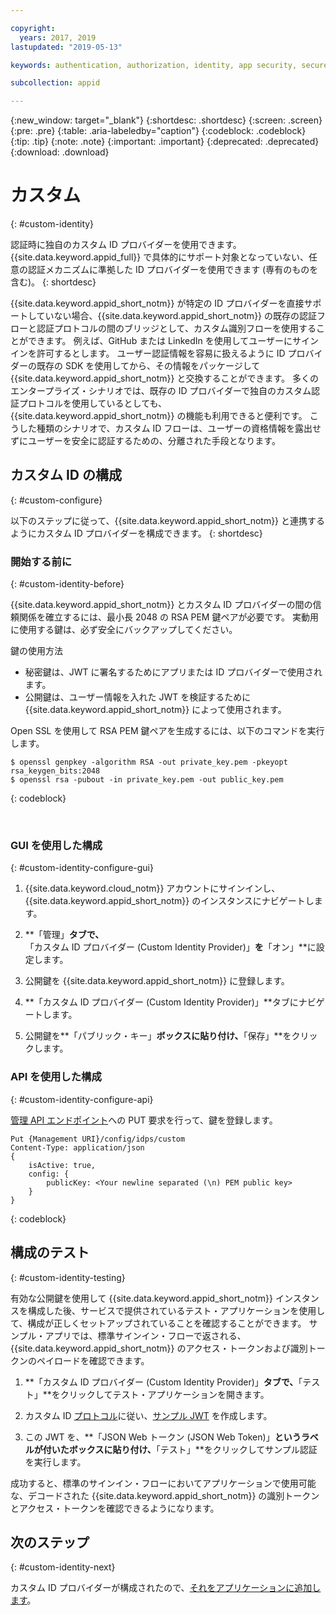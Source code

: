 ```yaml
---

copyright:
  years: 2017, 2019
lastupdated: "2019-05-13"

keywords: authentication, authorization, identity, app security, secure, custom, proprietary, private key, public key, jwt

subcollection: appid

---
```


{:new_window: target="_blank"}
{:shortdesc: .shortdesc}
{:screen: .screen}
{:pre: .pre}
{:table: .aria-labeledby="caption"}
{:codeblock: .codeblock}
{:tip: .tip}
{:note: .note}
{:important: .important}
{:deprecated: .deprecated}
{:download: .download}

# カスタム
{: #custom-identity}

認証時に独自のカスタム ID プロバイダーを使用できます。 {{site.data.keyword.appid_full}} で具体的にサポート対象となっていない、任意の認証メカニズムに準拠した ID プロバイダーを使用できます (専有のものを含む)。
{: shortdesc}

{{site.data.keyword.appid_short_notm}} が特定の ID プロバイダーを直接サポートしていない場合、{{site.data.keyword.appid_short_notm}} の既存の認証フローと認証プロトコルの間のブリッジとして、カスタム識別フローを使用することができます。 例えば、GitHub または LinkedIn を使用してユーザーにサインインを許可するとします。 ユーザー認証情報を容易に扱えるように ID プロバイダーの既存の SDK を使用してから、その情報をパッケージして {{site.data.keyword.appid_short_notm}} と交換することができます。 多くのエンタープライズ・シナリオでは、既存の ID プロバイダーで独自のカスタム認証プロトコルを使用しているとしても、{{site.data.keyword.appid_short_notm}} の機能も利用できると便利です。 こうした種類のシナリオで、カスタム ID フローは、ユーザーの資格情報を露出せずにユーザーを安全に認証するための、分離された手段となります。

## カスタム ID の構成
{: #custom-configure}

以下のステップに従って、{{site.data.keyword.appid_short_notm}} と連携するようにカスタム ID プロバイダーを構成できます。
{: shortdesc}

### 開始する前に
{: #custom-identity-before}

{{site.data.keyword.appid_short_notm}} とカスタム ID プロバイダーの間の信頼関係を確立するには、最小長 2048 の RSA PEM 鍵ペアが必要です。 実動用に使用する鍵は、必ず安全にバックアップしてください。

鍵の使用方法

- 秘密鍵は、JWT に署名するためにアプリまたは ID プロバイダーで使用されます。
- 公開鍵は、ユーザー情報を入れた JWT を検証するために {{site.data.keyword.appid_short_notm}} によって使用されます。

Open SSL を使用して RSA PEM 鍵ペアを生成するには、以下のコマンドを実行します。

```
$ openssl genpkey -algorithm RSA -out private_key.pem -pkeyopt rsa_keygen_bits:2048
$ openssl rsa -pubout -in private_key.pem -out public_key.pem
```
{: codeblock}

</br>

### GUI を使用した構成
{: #custom-identity-configure-gui}

1. {{site.data.keyword.cloud_notm}} アカウントにサインインし、{{site.data.keyword.appid_short_notm}} のインスタンスにナビゲートします。

2. **「管理」**タブで、**「カスタム ID プロバイダー (Custom Identity Provider)」**を**「オン」**に設定します。

3. 公開鍵を {{site.data.keyword.appid_short_notm}} に登録します。
  1. **「カスタム ID プロバイダー (Custom Identity Provider)」**タブにナビゲートします。
  2. 公開鍵を**「パブリック・キー」**ボックスに貼り付け、**「保存」**をクリックします。



### API を使用した構成
{: #custom-identity-configure-api}

[管理 API エンドポイント](https://us-south.appid.cloud.ibm.com/swagger-ui/#/Management%20API%20-%20Identity%20Providers/mgmt.set_custom_idp)への PUT 要求を行って、鍵を登録します。

```
Put {Management URI}/config/idps/custom
Content-Type: application/json
{
    isActive: true,
    config: {
        publicKey: <Your newline separated (\n) PEM public key>
    }
}
```
{: codeblock}

## 構成のテスト
{: #custom-identity-testing}

有効な公開鍵を使用して {{site.data.keyword.appid_short_notm}} インスタンスを構成した後、サービスで提供されているテスト・アプリケーションを使用して、構成が正しくセットアップされていることを確認することができます。 サンプル・アプリでは、標準サインイン・フローで返される、{{site.data.keyword.appid_short_notm}} のアクセス・トークンおよび識別トークンのペイロードを確認できます。

1. **「カスタム ID プロバイダー (Custom Identity Provider)」**タブで、**「テスト」**をクリックしてテスト・アプリケーションを開きます。

2. カスタム ID [プロトコル](/docs/services/appid?topic=appid-custom-auth#generating-jwts)に従い、[サンプル JWT](https://jwt.io/) を作成します。

3. この JWT を、**「JSON Web トークン (JSON Web Token)」**というラベルが付いたボックスに貼り付け、**「テスト」**をクリックしてサンプル認証を実行します。

成功すると、標準のサインイン・フローにおいてアプリケーションで使用可能な、デコードされた {{site.data.keyword.appid_short_notm}} の識別トークンとアクセス・トークンを確認できるようになります。

## 次のステップ
{: #custom-identity-next}

カスタム ID プロバイダーが構成されたので、[それをアプリケーションに追加します](/docs/services/appid?topic=appid-custom-auth#custom-auth)。

